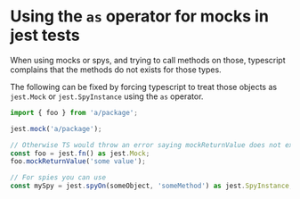 # Using the `as` operator for mocks in jest tests

When using mocks or spys, and trying to call methods on those, typescript complains that the methods do not exists for those types.

The following can be fixed by forcing typescript to treat those objects as `jest.Mock` or `jest.SpyInstance` using the `as` operator.

```typescript
import { foo } from 'a/package';

jest.mock('a/package');

// Otherwise TS would throw an error saying mockReturnValue does not exits
const foo = jest.fn() as jest.Mock;
foo.mockReturnValue('some value'); 

// For spies you can use
const mySpy = jest.spyOn(someObject, 'someMethod') as jest.SpyInstance;
```